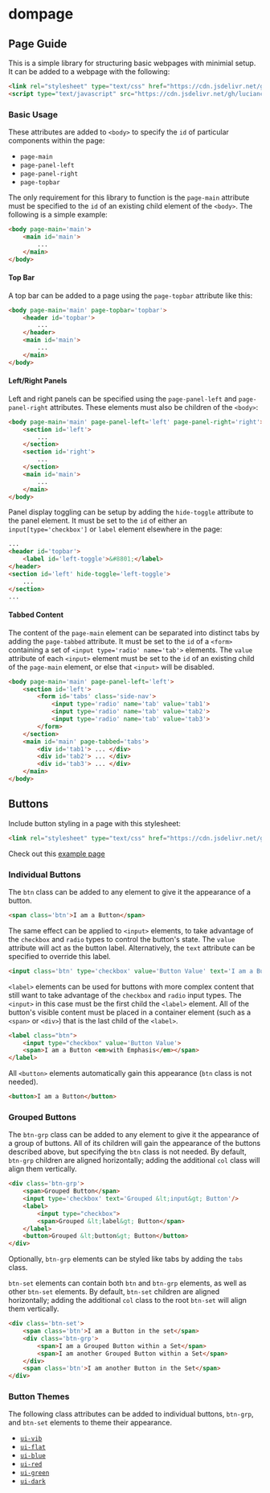 # dompage

## Page Guide

This is a simple library for structuring basic webpages with minimial setup. It can be added to a webpage with the following:

```html
<link rel="stylesheet" type="text/css" href="https://cdn.jsdelivr.net/gh/luciancooper/dompage/dist/page.min.css">
<script type="text/javascript" src="https://cdn.jsdelivr.net/gh/luciancooper/dompage/dist/page.min.js"></script>
```

### Basic Usage 

These attributes are added to `<body>` to specify the `id` of particular components within the page:

 * `page-main`
 * `page-panel-left`
 * `page-panel-right`
 * `page-topbar`
    
The only requirement for this library to function is the `page-main` attribute must be specified to the `id` of an existing child element of the `<body>`. The following is a simple example:

```html
<body page-main='main'>
    <main id='main'>
        ...
    </main>
</body>
```

#### Top Bar

A top bar can be added to a page using the `page-topbar` attribute like this:

```html
<body page-main='main' page-topbar='topbar'>
    <header id='topbar'>
        ...
    </header>
    <main id='main'>
        ...
    </main>
</body>
```

#### Left/Right Panels

Left and right panels can be specified using the `page-panel-left` and `page-panel-right` attributes. These elements must also be children of the `<body>`:

```html
<body page-main='main' page-panel-left='left' page-panel-right='right'>
    <section id='left'>
        ...
    </section>
    <section id='right'>
        ...
    </section>
    <main id='main'>
        ...
    </main>
</body>
```

Panel display toggling can be setup by adding the `hide-toggle` attribute to the panel element. It must be set to the `id` of either an `input[type='checkbox']` or `label` element elsewhere in the page:

```html
...
<header id='topbar'>
    <label id='left-toggle'>&#8801;</label>
</header>
<section id='left' hide-toggle='left-toggle'>
    ...
</section>
...
```

#### Tabbed Content

The content of the `page-main` element can be separated into distinct tabs by adding the `page-tabbed` attribute. It must be set to the `id` of a `<form>` containing a set of `<input type='radio' name='tab'>` elements. The `value` attribute of each `<input>` element must be set to the `id` of an existing child of the `page-main` element, or else that `<input>` will be disabled.

```html
<body page-main='main' page-panel-left='left'>
    <section id='left'>
        <form id='tabs' class='side-nav'>
            <input type='radio' name='tab' value='tab1'>
            <input type='radio' name='tab' value='tab2'>
            <input type='radio' name='tab' value='tab3'>
        </form>
    </section>
    <main id='main' page-tabbed='tabs'>
        <div id='tab1'> ... </div>
        <div id='tab2'> ... </div>
        <div id='tab3'> ... </div>
    </main>
</body>
```

## Buttons

Include button styling in a page with this stylesheet:

```html
<link rel="stylesheet" type="text/css" href="https://cdn.jsdelivr.net/gh/luciancooper/dompage/dist/buttons.min.css">
```

Check out this [example page](https://luciancooper.github.io/dompage/)

### Individual Buttons

The `btn` class can be added to any element to give it the appearance of a button. 

```html
<span class='btn'>I am a Button</span>
```

The same effect can be applied to `<input>` elements, to take advantage of the `checkbox` and `radio` types to control the button's state. The `value` attribute will act as the button label. Alternatively, the `text` attribute can be specified to override this label.

```html
<input class='btn' type='checkbox' value='Button Value' text='I am a Button'/>
```

`<label>` elements can be used for buttons with more complex content that still want to take advantage of the `checkbox` and `radio` input types. The `<input>` in this case must be the first child the `<label>` element. All of the button's visible content must be placed in a container element (such as a `<span>` or `<div>`) that is the last child of the `<label>`. 

```html
<label class="btn">
	<input type="checkbox" value='Button Value'>
	<span>I am a Button <em>with Emphasis</em></span>
</label>
```

All `<button>` elements automatically gain this appearance (`btn` class is not needed). 

```html
<button>I am a Button</button>
```

### Grouped Buttons

The `btn-grp` class can be added to any element to give it the appearance of a group of buttons. All of its children will gain the appearance of the buttons described above, but specifying the `btn` class is not needed. By default, `btn-grp` children are aligned horizontally; adding the additional `col` class will align them vertically.

```html
<div class='btn-grp'>
    <span>Grouped Button</span>
    <input type='checkbox' text='Grouped &lt;input&gt; Button'/>
    <label>
        <input type="checkbox">
        <span>Grouped &lt;label&gt; Button</span>
    </label>
    <button>Grouped &lt;button&gt; Button</button>
</div>
```

Optionally, `btn-grp` elements can be styled like tabs by adding the `tabs` class.

`btn-set` elements can contain both `btn` and `btn-grp` elements, as well as other `btn-set` elements. By default, `btn-set` children are aligned horizontally; adding the additional `col` class to the root `btn-set` will align them vertically. 		

```html
<div class='btn-set'>
	<span class='btn'>I am a Button in the set</span>
	<div class='btn-grp'>
		<span>I am a Grouped Button within a Set</span>
		<span>I am another Grouped Button within a Set</span>
	</div>
	<span class='btn'>I am another Button in the Set</span>
</div>
```

### Button Themes

The following class attributes can be added to individual buttons, `btn-grp`, and `btn-set` elements to theme their appearance.

 * [`ui-vib`](https://luciancooper.github.io/dompage/index.html#vib)
 * [`ui-flat`](https://luciancooper.github.io/dompage/index.html#flat)
 * [`ui-blue`](https://luciancooper.github.io/dompage/index.html#blue)
 * [`ui-red`](https://luciancooper.github.io/dompage/index.html#red)
 * [`ui-green`](https://luciancooper.github.io/dompage/index.html#green)
 * [`ui-dark`](https://luciancooper.github.io/dompage/index.html#dark)
